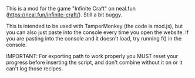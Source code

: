 This is a mod for the game "Infinite Craft" on neal.fun (https://neal.fun/infinite-craft/). Still a bit buggy.

This is intended to be used with TamperMonkey (the code is mod.js), but you can also just paste into the console every time you open the website.
If you are pasting into the console and it doesn't load, try running f() in the console.

IMPORTANT: For exporting path to work properly you MUST reset your progress before inserting the script, and don't combine without it on or it can't log those recipes.
